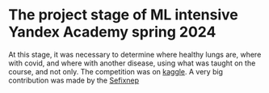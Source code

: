 # The project stage of ML intensive Yandex Academy spring 2024

At this stage, it was necessary to determine where healthy lungs are, where with covid, and where with another disease, using what was taught on the course, and not only. The competition was on [kaggle](https://www.kaggle.com/competitions/ml-intensive-yandex-academy-spring-2024/leaderboard). A very big contribution was made by the [Sefixnep](https://github.com/Sefixnep)
